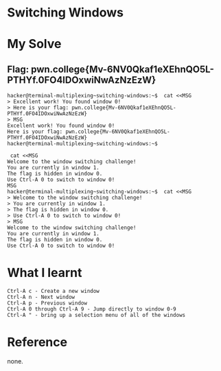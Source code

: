 # Switching Windows

# My Solve
## Flag: pwn.college{Mv-6NV0Qkaf1eXEhnQO5L-PTHYf.0FO4IDOxwiNwAzNzEzW}

```
hacker@terminal-multiplexing~switching-windows:~$  cat <<MSG
> Excellent work! You found window 0!
> Here is your flag: pwn.college{Mv-6NV0Qkaf1eXEhnQO5L-PTHYf.0FO4IDOxwiNwAzNzEzW}
> MSG
Excellent work! You found window 0!
Here is your flag: pwn.college{Mv-6NV0Qkaf1eXEhnQO5L-PTHYf.0FO4IDOxwiNwAzNzEzW}
hacker@terminal-multiplexing~switching-windows:~$
```
```
 cat <<MSG
Welcome to the window switching challenge!
You are currently in window 1.
The flag is hidden in window 0.
Use Ctrl-A 0 to switch to window 0!
MSG
hacker@terminal-multiplexing~switching-windows:~$  cat <<MSG
> Welcome to the window switching challenge!
> You are currently in window 1.
> The flag is hidden in window 0.
> Use Ctrl-A 0 to switch to window 0!
> MSG
Welcome to the window switching challenge!
You are currently in window 1.
The flag is hidden in window 0.
Use Ctrl-A 0 to switch to window 0!
```
# What I learnt


    Ctrl-A c - Create a new window
    Ctrl-A n - Next window
    Ctrl-A p - Previous window
    Ctrl-A 0 through Ctrl-A 9 - Jump directly to window 0-9
    Ctrl-A " - bring up a selection menu of all of the windows

# Reference 
none.
